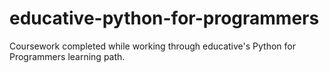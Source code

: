# educative-python-for-programmers
Coursework completed while working through educative's Python for Programmers learning path.
